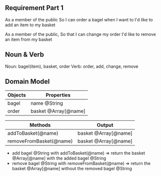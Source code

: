 ## Requirement Part 1

As a member of the public
So I can order a bagel when I want to
I'd like to add an item to my basket

As a member of the public,
So that I can change my order
I'd like to remove an item from my basket

## Noun & Verb

Noun: bagel(item), basket, order
Verb: order, add, change, remove

## Domain Model

| Objects | Properties           |
| ------- | -------------------- |
| bagel   | name @String         |
| order   | basket @Array[@name] |

| Methods                 | Output               |
| ----------------------- | -------------------- |
| addToBasket(@name)      | basket @Array[@name] |
| removeFromBasket(@name) | basket @Array[@name] |

- add bagel @String with addToBasket(@name) => return the basket @Array[@name] with the added bagel @String
- remove bagel @String with removeFromBasket(@name) => return the basket @Array[@name] without the removed bagel @String